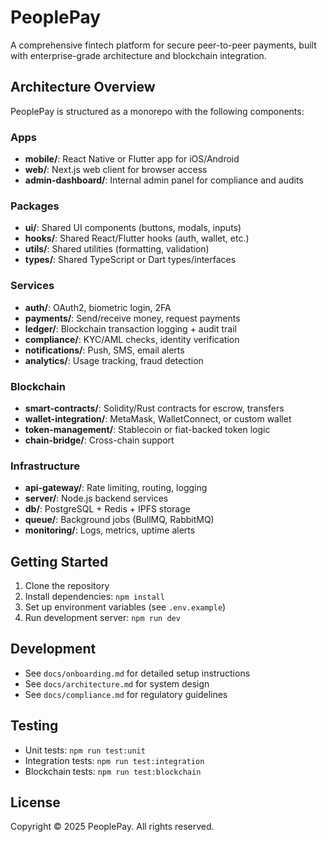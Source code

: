 # PeoplePay

A comprehensive fintech platform for secure peer-to-peer payments, built with enterprise-grade architecture and blockchain integration.

## Architecture Overview

PeoplePay is structured as a monorepo with the following components:

### Apps

- **mobile/**: React Native or Flutter app for iOS/Android
- **web/**: Next.js web client for browser access
- **admin-dashboard/**: Internal admin panel for compliance and audits

### Packages

- **ui/**: Shared UI components (buttons, modals, inputs)
- **hooks/**: Shared React/Flutter hooks (auth, wallet, etc.)
- **utils/**: Shared utilities (formatting, validation)
- **types/**: Shared TypeScript or Dart types/interfaces

### Services

- **auth/**: OAuth2, biometric login, 2FA
- **payments/**: Send/receive money, request payments
- **ledger/**: Blockchain transaction logging + audit trail
- **compliance/**: KYC/AML checks, identity verification
- **notifications/**: Push, SMS, email alerts
- **analytics/**: Usage tracking, fraud detection

### Blockchain

- **smart-contracts/**: Solidity/Rust contracts for escrow, transfers
- **wallet-integration/**: MetaMask, WalletConnect, or custom wallet
- **token-management/**: Stablecoin or fiat-backed token logic
- **chain-bridge/**: Cross-chain support

### Infrastructure

- **api-gateway/**: Rate limiting, routing, logging
- **server/**: Node.js backend services
- **db/**: PostgreSQL + Redis + IPFS storage
- **queue/**: Background jobs (BullMQ, RabbitMQ)
- **monitoring/**: Logs, metrics, uptime alerts

## Getting Started

1. Clone the repository
2. Install dependencies: `npm install`
3. Set up environment variables (see `.env.example`)
4. Run development server: `npm run dev`

## Development

- See `docs/onboarding.md` for detailed setup instructions
- See `docs/architecture.md` for system design
- See `docs/compliance.md` for regulatory guidelines

## Testing

- Unit tests: `npm run test:unit`
- Integration tests: `npm run test:integration`
- Blockchain tests: `npm run test:blockchain`

## License

Copyright © 2025 PeoplePay. All rights reserved.

